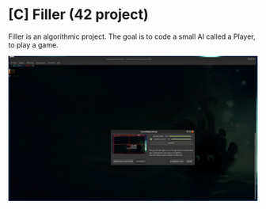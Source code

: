 # [C] Filler (42 project)

Filler is an algorithmic project. The goal is to code a small AI called a Player, to play a game.

![Example](https://raw.githubusercontent.com/tbeauzam/42-project---filler/master/game.gif)
